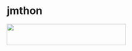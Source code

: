 # jmthon

<p align="left"><a href="https://heroku.com/deploy?template=https://github.com/FFKU/musi"> <img src="https://img.shields.io/badge/Deploy%20To%20Heroku-purple?style=for-the-badge&logo=heroku" width="320" height="58.45"/></a></p>
